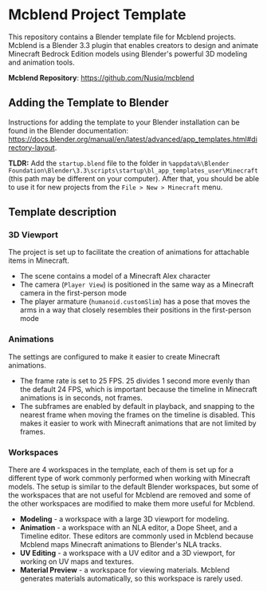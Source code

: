 # Mcblend Project Template

This repository contains a Blender template file for Mcblend projects. Mcblend
is a Blender 3.3 plugin that enables creators to design and animate Minecraft
Bedrock Edition models using Blender's powerful 3D modeling and animation
tools.

**Mcblend Repository**: https://github.com/Nusiq/mcblend

## Adding the Template to Blender

Instructions for adding the template to your Blender installation can be found
in the Blender documentation:
https://docs.blender.org/manual/en/latest/advanced/app_templates.html#directory-layout.

**TLDR:** Add the `startup.blend` file to the folder in
`%appdata%\Blender Foundation\Blender\3.3\scripts\startup\bl_app_templates_user\Minecraft`
(this path may be different on your computer). After that, you should be able
to use it for new projects from the `File > New > Minecraft` menu.

## Template description
### 3D Viewport

The project is set up to facilitate the creation of animations for attachable
items in Minecraft.

- The scene contains a model of a Minecraft Alex character
- The camera (`Player View`) is positioned in the same way as a Minecraft
  camera in the first-person mode
- The player armature (`humanoid.customSlim`) has a pose that moves the arms in
  a way that closely resembles their positions in the first-person mode

### Animations

The settings are configured to make it easier to create Minecraft animations.

- The frame rate is set to 25 FPS. 25 divides 1 second more evenly than the
  default 24 FPS, which is important because the timeline in Minecraft
  animations is in seconds, not frames.
- The subframes are enabled by default in playback, and snapping to the nearest
  frame when moving the frames on the timeline is disabled. This makes it
  easier to work with Minecraft animations that are not limited by frames.

### Workspaces

There are 4 workspaces in the template, each of them is set up for a different
type of work commonly performed when working with Minecraft models. The setup
is similar to the default Blender workspaces, but some of the workspaces that
are not useful for Mcblend are removed and some of the other workspaces are
modified to make them more useful for Mcblend.

- **Modeling** - a workspace with a large 3D viewport for modeling.
- **Animation** - a workspace with an NLA editor, a Dope Sheet, and a Timeline
  editor. These editors are commonly used in Mcblend because Mcblend maps
  Minecraft animations to Blender's NLA tracks.
- **UV Editing** - a workspace with a UV editor and a 3D viewport, for working
  on UV maps and textures.
- **Material Preview** - a workspace for viewing materials. Mcblend generates
  materials automatically, so this workspace is rarely used.
